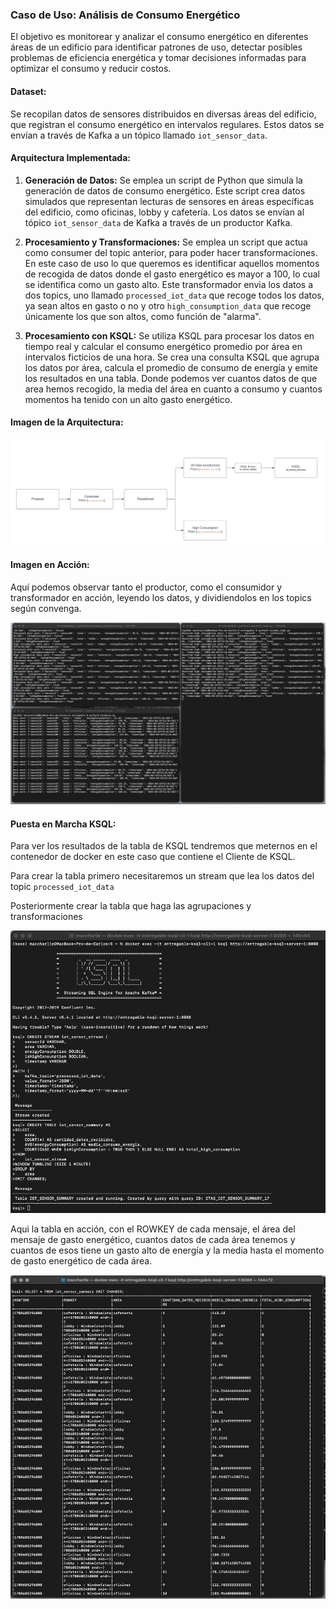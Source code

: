 ### Caso de Uso: Análisis de Consumo Energético
El objetivo es monitorear y analizar el consumo energético en diferentes áreas de un edificio para identificar patrones de uso, detectar posibles problemas de eficiencia energética y tomar decisiones informadas para optimizar el consumo y reducir costos.

#### Dataset:
Se recopilan datos de sensores distribuidos en diversas áreas del edificio, que registran el consumo energético en intervalos regulares. Estos datos se envían a través de Kafka a un tópico llamado `iot_sensor_data`.

#### Arquitectura Implementada:
1. **Generación de Datos:** Se emplea un script de Python que simula la generación de datos de consumo energético. Este script crea datos simulados que representan lecturas de sensores en áreas específicas del edificio, como oficinas, lobby y cafetería. Los datos se envían al tópico `iot_sensor_data` de Kafka a través de un productor Kafka.

2. **Procesamiento y Transformaciones:** Se emplea un script que actua como consumer del topic anterior, para poder hacer transformaciones. En este caso de uso lo que queremos es identificar aquellos momentos de recogida de datos donde el gasto energético es mayor a 100, lo cual se identifica como un gasto alto. Este transformador envia los datos a dos topics, uno llamado `processed_iot_data` que recoge todos los datos, ya sean altos en gasto o no y otro `high_consumption_data` que recoge únicamente los que son altos, como función de "alarma".

3. **Procesamiento con KSQL:** Se utiliza KSQL para procesar los datos en tiempo real y calcular el consumo energético promedio por área en intervalos ficticios de una hora. Se crea una consulta KSQL que agrupa los datos por área, calcula el promedio de consumo de energía y emite los resultados en una tabla. Donde podemos ver cuantos datos de que area hemos recogido, la media del área en cuanto a consumo y cuantos momentos ha tenido con un alto gasto energético.

#### Imagen de la Arquitectura:
![Diagrama](images/Diagrama.png)

#### Imagen en Acción:

Aquí podemos observar tanto el productor, como el consumidor y transformador en acción, leyendo los datos, y dividiendolos en los topics según convenga.


![Imagen](images/Imagen_completa.png)


#### Puesta en Marcha KSQL:

Para ver los resultados de la tabla de KSQL tendremos que meternos en el contenedor de docker en este caso que contiene el Cliente de KSQL.

Para crear la tabla primero necesitaremos un stream que lea los datos del topic `processed_iot_data`


Posteriormente crear la tabla que haga las agrupaciones y transformaciones

![Diagrama](images/KSQL_creation.png)

Aqui la tabla en acción, con el ROWKEY de cada mensaje, el área del mensaje de gasto energético, cuantos datos de cada área tenemos y cuantos de esos tiene un gasto alto de energía y la media hasta el momento de gasto energético de cada área.

![KSQL](images/Tabla_KSQL.png)
